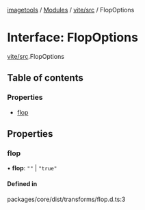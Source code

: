 [imagetools](../README.md) / [Modules](../modules.md) / [vite/src](../modules/vite_src.md) / FlopOptions

# Interface: FlopOptions

[vite/src](../modules/vite_src.md).FlopOptions

## Table of contents

### Properties

- [flop](vite_src.FlopOptions.md#flop)

## Properties

### flop

• **flop**: ``""`` \| ``"true"``

#### Defined in

packages/core/dist/transforms/flop.d.ts:3

